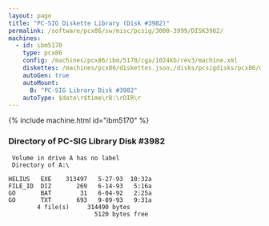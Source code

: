 ```yaml
---
layout: page
title: "PC-SIG Diskette Library (Disk #3982)"
permalink: /software/pcx86/sw/misc/pcsig/3000-3999/DISK3982/
machines:
  - id: ibm5170
    type: pcx86
    config: /machines/pcx86/ibm/5170/cga/1024kb/rev3/machine.xml
    diskettes: /machines/pcx86/diskettes.json,/disks/pcsigdisks/pcx86/diskettes.json
    autoGen: true
    autoMount:
      B: "PC-SIG Library Disk #3982"
    autoType: $date\r$time\rB:\rDIR\r
---
```


{% include machine.html id="ibm5170" %}

### Directory of PC-SIG Library Disk #3982

     Volume in drive A has no label
     Directory of A:\

    HELIUS   EXE    313497   5-27-93  10:32a
    FILE_ID  DIZ       269   6-14-93   5:16a
    GO       BAT        31   6-04-92   2:25a
    GO       TXT       693   9-09-93   9:31a
            4 file(s)     314490 bytes
                            5120 bytes free
